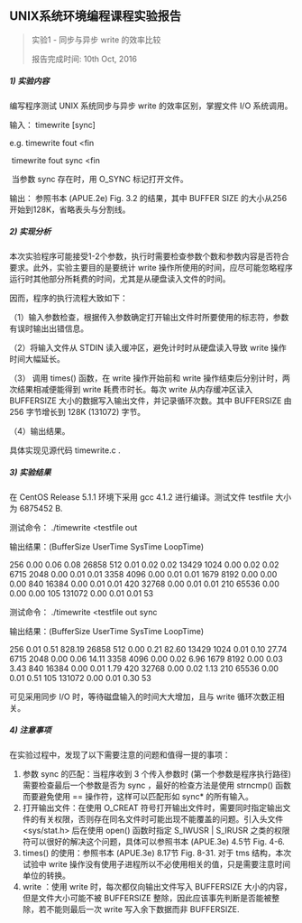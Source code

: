 ## UNIX系统环境编程课程实验报告

> 实验1 - 同步与异步 write 的效率比较
>
> 报告完成时间: 10th Oct, 2016



##### 1) 实验内容

编写程序测试 UNIX 系统同步与异步 write 的效率区别，掌握文件 I/O 系统调用。

输入： timewrite <outfile> [sync]

e.g.	timewrite fout <fin

​	timewrite fout sync <fin

​	当参数 sync 存在时，用 O_SYNC 标记打开文件。

输出： 参照书本 (APUE.2e) Fig. 3.2 的结果，其中 BUFFER SIZE 的大小从256开始到128K，省略表头与分割线。

##### 2) 实现分析

本次实验程序可能接受1-2个参数，执行时需要检查参数个数和参数内容是否符合要求。此外，实验主要目的是要统计 write 操作所使用的时间，应尽可能忽略程序运行时其他部分所耗费的时间，尤其是从硬盘读入文件的时间。

因而，程序的执行流程大致如下：

（1）输入参数检查，根据传入参数确定打开输出文件时所要使用的标志符，参数有误时输出出错信息。

（2）将输入文件从 STDIN 读入缓冲区，避免计时时从硬盘读入导致 write 操作时间大幅延长。

（3） 调用 times() 函数，在 write 操作开始前和 write 操作结束后分别计时，两次结果相减便能得到 write 耗费市时长。每次 write 从内存缓冲区读入 BUFFERSIZE 大小的数据写入输出文件，并记录循环次数。其中 BUFFERSIZE 由 256 字节增长到 128K (131072) 字节。

（4）输出结果。

具体实现见源代码 timewrite.c .

##### 3) 实验结果

在 CentOS Release 5.1.1 环境下采用 gcc 4.1.2 进行编译。测试文件 testfile 大小为 6875452 B.

测试命令： ./timewrite <testfile out

输出结果：(BufferSize UserTime SysTime LoopTime)

256 		   0.00		   0.06		   0.08		26858
512 		   0.01		   0.02		   0.02		13429
1024		   0.00		   0.02		   0.02		6715
2048		   0.00		   0.01		   0.01		3358
4096		   0.00		   0.01		   0.01		1679
8192		   0.00		   0.00		   0.00		840
16384		   0.00		   0.01		   0.01		420
32768		   0.00		   0.01		   0.01		210
65536		   0.00		   0.00		   0.00		105
131072		   0.00		   0.01		   0.01		53

测试命令： ./timewrite <testfile out sync

输出结果：(BufferSize UserTime SysTime LoopTime)

256 	 	   0.01		   0.51		 828.19		26858
512 	 	   0.00		   0.21		  82.60		13429
1024		   0.01		   0.10		  27.74		6715
2048		   0.00		   0.06		  14.11		3358
4096		   0.00		   0.02		   6.96		1679
8192		   0.00		   0.03		   3.43		840
16384		   0.00		   0.01		   1.79		420
32768		   0.00		   0.02		   1.13		210
65536		   0.00		   0.01		   0.51		105
131072		   0.00		   0.01		   0.30		53

可见采用同步 I/O 时，等待磁盘输入的时间大大增加，且与 write 循环次数正相关。

##### 4) 注意事项

在实验过程中，发现了以下需要注意的问题和值得一提的事项：

1. 参数 sync 的匹配：当程序收到 3 个传入参数时 (第一个参数是程序执行路径) 需要检查最后一个参数是否为 sync ，最好的检查方法是使用 strncmp() 函数而要避免使用 == 操作符，这样可以匹配形如 sync* 的所有输入。
2. 打开输出文件：在使用 O_CREAT 符号打开输出文件时，需要同时指定输出文件的有关权限，否则存在同名文件时可能出现不能覆盖的问题。引入头文件 <sys/stat.h> 后在使用 open() 函数时指定 S_IWUSR | S_IRUSR 之类的权限符可以很好的解决这个问题，具体可以参照书本 (APUE.3e) 4.5节 Fig. 4-6.
3. times() 的使用：参照书本 (APUE.3e) 8.17节 Fig. 8-31. 对于 tms 结构，本次试验中 write 操作没有使用子进程所以不必使用相关的值，只是需要注意时间单位的转换。
4. write ：使用 write 时，每次都仅向输出文件写入 BUFFERSIZE 大小的内容，但是文件大小可能不被 BUFFERSIZE 整除，因此应该事先判断是否能被整除，若不能则最后一次 write 写入余下数据而非 BUFFERSIZE.
